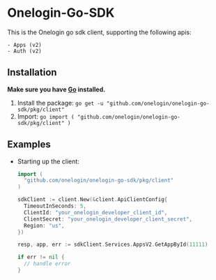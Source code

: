 # Onelogin-Go-SDK
  This is the Onelogin go sdk client, supporting the following apis:

    - Apps (v2)
    - Auth (v2)

## Installation
  **Make sure you have [Go](https://golang.org/doc/install) installed.**

  1. Install the package:
    ```
    go get -u "github.com/onelogin/onelogin-go-sdk/pkg/client"
    ```
  2. Import:
    ```go
    import (
      "github.com/onelogin/onelogin-go-sdk/pkg/client"
    )
    ```
## Examples

  - Starting up the client:
    ```go
    import (
      "github.com/onelogin/onelogin-go-sdk/pkg/client"
    )

    sdkClient := client.New(&client.ApiClientConfig{
      TimeoutInSeconds: 5,
      ClientId: "your_onelogin_developer_client_id",
      ClientSecret: "your_onelogin_developer_client_secret",
      Region: "us",
    })

    resp, app, err := sdkClient.Services.AppsV2.GetAppById(11111)

    if err != nil {
      // handle error
    }
    ```
